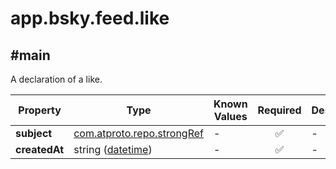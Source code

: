 # app.bsky.feed.like

## #main

A declaration of a like.

| Property | Type | Known Values | Required | Description |
| --- | --- | --- | :---: | --- |
| **subject** | [com.atproto.repo.strongRef](../../../../lexiconscom/atproto/repo/strongRef.md#com.atproto.repo.strongref) | - | ✅ | - |
| **createdAt** | string ([datetime](https://atproto.com/specs/lexicon#datetime)) | - | ✅ | - |

